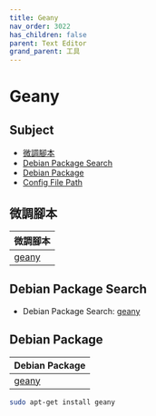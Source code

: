 ```yaml
---
title: Geany
nav_order: 3022
has_children: false
parent: Text Editor
grand_parent: 工具
---
```



# Geany


## Subject

* [微調腳本](#微調腳本)
* [Debian Package Search](#debian-package-search)
* [Debian Package](#debian-package)
* [Config File Path](#config-file-path)


## 微調腳本

| 微調腳本 |
| --- |
| [geany](https://github.com/samwhelp/debian-adjustment/tree/main/prototype/tool/geany) |


## Debian Package Search

* Debian Package Search: [geany](https://packages.debian.org/search?searchon=names&keywords=geany)


## Debian Package

| Debian Package |
| --- |
| [geany](https://packages.debian.org/stable/geany) |

``` sh
sudo apt-get install geany
```

